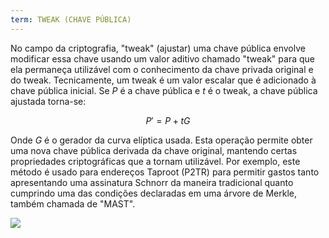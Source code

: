 ```yaml
---
term: TWEAK (CHAVE PÚBLICA)
---
```


No campo da criptografia, "tweak" (ajustar) uma chave pública envolve modificar essa chave usando um valor aditivo chamado "tweak" para que ela permaneça utilizável com o conhecimento da chave privada original e do tweak. Tecnicamente, um tweak é um valor escalar que é adicionado à chave pública inicial. Se $P$ é a chave pública e $t$ é o tweak, a chave pública ajustada torna-se:

$$
P' = P + tG
$$

Onde $G$ é o gerador da curva elíptica usada. Esta operação permite obter uma nova chave pública derivada da chave original, mantendo certas propriedades criptográficas que a tornam utilizável. Por exemplo, este método é usado para endereços Taproot (P2TR) para permitir gastos tanto apresentando uma assinatura Schnorr da maneira tradicional quanto cumprindo uma das condições declaradas em uma árvore de Merkle, também chamada de "MAST".

![](../../dictionnaire/assets/26.png)